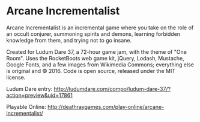 # Arcane Incrementalist

Arcane Incrementalist is an incremental game where you take on the role of an occult conjurer, summoning spirits and demons, learning forbidden knowledge from them, and trying not to go insane. 

Created for Ludum Dare 37, a 72-hour game jam, with the theme of "One Room".
Uses the RocketBoots web game kit, jQuery, Lodash, Mustache, Google Fonts, and a few images from Wikimedia Commons; everything else is original and © 2016.
Code is open source, released under the MIT license.

Ludum Dare entry: http://ludumdare.com/compo/ludum-dare-37/?action=preview&uid=17861

Playable Online: http://deathraygames.com/play-online/arcane-incrementalist/
